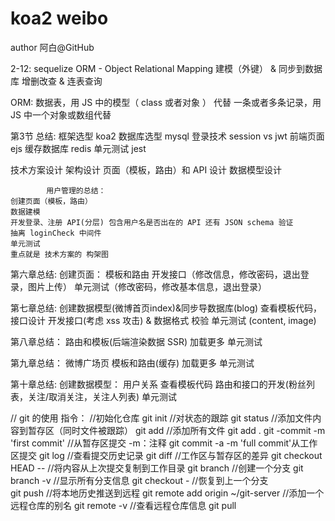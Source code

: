 # koa2 weibo
author 阿白@GitHub

2-12: sequelize
ORM - Object Relational Mapping
建模（外键） & 同步到数据库
增删改查 & 连表查询

ORM:
数据表，用 JS 中的模型（ class 或者对象 ） 代替
一条或者多条记录，用 JS 中一个对象或数组代替

第3节 总结:
框架选型 koa2 
数据库选型 mysql
登录技术 session vs jwt
前端页面 ejs
缓存数据库 redis
单元测试 jest

技术方案设计
架构设计
页面（模板，路由）和 API 设计
数据模型设计

            用户管理的总结：
    创建页面（模板，路由）
    数据建模
    开发登录、注册 API(分层) 包含用户名是否出在的 API 还有 JSON schema 验证
    抽离 loginCheck 中间件
    单元测试
    重点就是 技术方案的 构架图 
    
第六章总结:
创建页面： 模板和路由
开发接口（修改信息，修改密码，退出登录，图片上传）
单元测试（修改密码，修改基本信息，退出登录）

第七章总结:
创建数据模型(微博首页index)&同步导数据库(blog)
查看模板代码，接口设计
开发接口(考虑 xss 攻击) & 数据格式 校验
单元测试 (content, image)

第八章总结：
路由和模板(后端渲染数据 SSR)
加载更多
单元测试

第九章总结： 
微博广场页
模板和路由(缓存)
加载更多
单元测试

第十章总结:
创建数据模型： 用户关系
查看模板代码
路由和接口的开发(粉丝列表，关注/取消关注，关注人列表)
单元测试

// git 的使用
指令：
//初始化仓库
git init 
//对状态的跟踪
git status
//添加文件内容到暂存区（同时文件被跟踪）
git add
//添加所有文件
git add .
git -commit -m 'first commit' //从暂存区提交 -m：注释
git commit -a -m 'full commit'从工作区提交
git log //查看提交历史记录
git diff //工作区与暂存区的差异
git checkout HEAD -- <file> //将内容从上次提交复制到工作目录
git branch <branchName> //创建一个分支
git branch -v //显示所有分支信息
git checkout - //恢复到上一个分支   
git push //将本地历史推送到远程
git remote add  origin ~/git-server //添加一个远程仓库的别名
git remote -v //查看远程仓库信息
git pull
	
